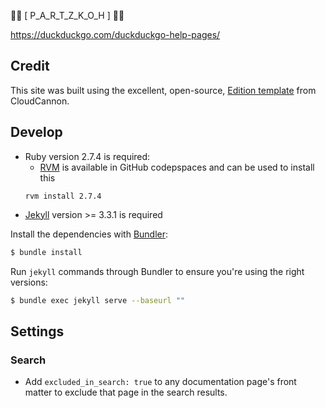                                        

  🌲🌺 [ P_A_R_T_Z_K_O_H ] 🌴🌾
 


 https://duckduckgo.com/duckduckgo-help-pages/

## Credit
This site was built using the excellent, open-source, [Edition template](https://github.com/CloudCannon/edition-jekyll-template) from CloudCannon.

## Develop

- Ruby version 2.7.4 is required:
  - [RVM](https://rvm.io/) is available in GitHub codepspaces and can be used to install this
  ```
  rvm install 2.7.4
  ```
- [Jekyll](http://jekyllrb.com/) version >= 3.3.1 is required

Install the dependencies with [Bundler](http://bundler.io/):

~~~bash
$ bundle install
~~~

Run `jekyll` commands through Bundler to ensure you're using the right versions:

~~~bash
$ bundle exec jekyll serve --baseurl ""
~~~

## Settings

### Search

* Add `excluded_in_search: true` to any documentation page's front matter to exclude that page in the search results.
